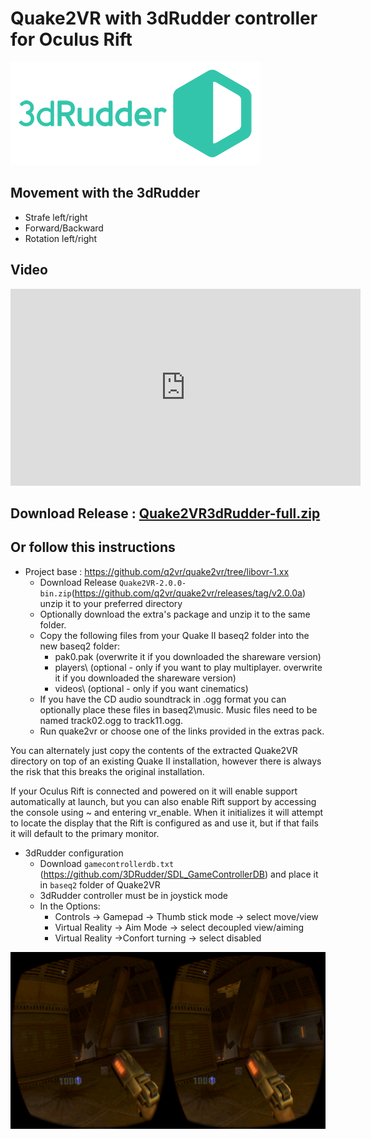# Quake2VR with 3dRudder controller for Oculus Rift

![logo](3dR_Logo.png)

## Movement with the 3dRudder
* Strafe left/right
* Forward/Backward
* Rotation left/right

## Video
<iframe width="560" height="315" src="https://www.youtube.com/embed/It5Wn3COXZY" frameborder="0" allowfullscreen></iframe>

## Download Release : [Quake2VR3dRudder-full.zip](https://github.com/3DRudder/Quake2VR/releases/latest)

## Or follow this instructions
* Project base : https://github.com/q2vr/quake2vr/tree/libovr-1.xx
  * Download Release ```Quake2VR-2.0.0-bin.zip```(https://github.com/q2vr/quake2vr/releases/tag/v2.0.0a) unzip it to your preferred directory
  * Optionally download the extra's package and unzip it to the same folder.
  * Copy the following files from your Quake II baseq2 folder into the new baseq2 folder:
    * pak0.pak (overwrite it if you downloaded the shareware version)
    * players\ (optional - only if you want to play multiplayer. overwrite it if you downloaded the shareware version)
    * videos\ (optional - only if you want cinematics)
  * If you have the CD audio soundtrack in .ogg format you can optionally place these files in baseq2\music\. Music files need to be named track02.ogg to track11.ogg.
  * Run quake2vr or choose one of the links provided in the extras pack.
  
You can alternately just copy the contents of the extracted Quake2VR directory on top of an existing Quake II installation, however there is always the risk that this breaks the original installation.

If your Oculus Rift is connected and powered on it will enable support automatically at launch, but you can also enable Rift support by accessing the console using ~ and entering vr_enable. When it initializes it will attempt to locate the display that the Rift is configured as and use it, but if that fails it will default to the primary monitor.

* 3dRudder configuration
  * Download ```gamecontrollerdb.txt``` (https://github.com/3DRudder/SDL_GameControllerDB) and place it in ```baseq2``` folder of Quake2VR
  * 3dRudder controller must be in joystick mode
  * In the Options:
    * Controls -> Gamepad -> Thumb stick mode -> select move/view
    * Virtual Reality -> Aim Mode -> select decoupled view/aiming
    * Virtual Reality ->Confort turning -> select disabled     
  

![Screen](Screen.png)
